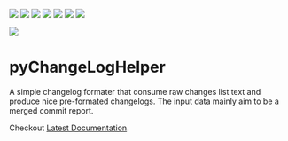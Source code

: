 ![](https://chacha.ddns.net/jenkins/buildStatus/icon?subject=status&status=active&color=seagreen)
![](https://chacha.ddns.net/jenkins/buildStatus/icon?subject=doc&status=MkDocs&color=blue)
![](https://chacha.ddns.net/jenkins/buildStatus/icon?subject=jenkins-unittest&job={{repository}}-{{branch}})
![](https://chacha.ddns.net/jenkins/buildStatus/icon?job={{repository}}-{{branch}}&build=0&config=coverage)
![](https://chacha.ddns.net/jenkins/buildStatus/icon?job={{repository}}-{{branch}}&build=0&config=maintainability)
![](https://chacha.ddns.net/jenkins/buildStatus/icon?job={{repository}}-{{branch}}&build=0&config=quality)
![](https://chacha.ddns.net/jenkins/buildStatus/icon?subject=licence&status=CC%20BY-NC-SA%204.0&color=teal)

![](docs-static/Library.jpg)

# pyChangeLogHelper

A simple changelog formater that consume raw changes list text and produce nice pre-formated changelogs.
The input data mainly aim to be a merged commit report.

Checkout [Latest Documentation](https://chacha.ddns.net/mkdocs-web/chacha/pychangelogfactory/master/latest/).